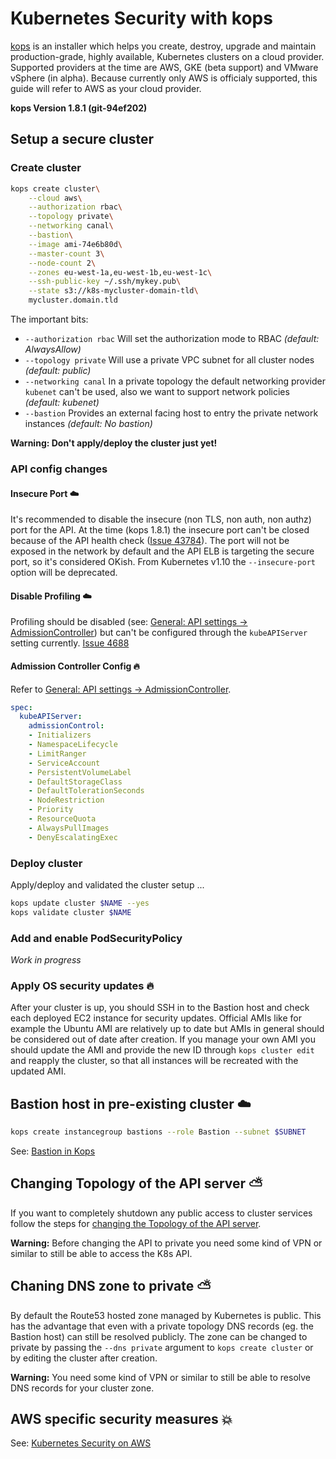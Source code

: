# Kubernetes Security with kops

[kops](https://github.com/kubernetes/kops) is an installer which helps you create, destroy, upgrade and maintain production-grade, highly available, Kubernetes clusters on a cloud provider.
Supported providers at the time are AWS, GKE (beta support) and VMware vSphere (in alpha). Because
currently only AWS is officialy supported, this guide will refer to AWS as your cloud provider.

**kops Version 1.8.1 (git-94ef202)**

## Setup a secure cluster

### Create cluster

```sh
kops create cluster\
    --cloud aws\
    --authorization rbac\
    --topology private\
    --networking canal\
    --bastion\
    --image ami-74e6b80d\
    --master-count 3\
    --node-count 2\
    --zones eu-west-1a,eu-west-1b,eu-west-1c\
    --ssh-public-key ~/.ssh/mykey.pub\
    --state s3://k8s-mycluster-domain-tld\
    mycluster.domain.tld
```

The important bits:

* `--authorization rbac` Will set the authorization mode to RBAC *(default: AlwaysAllow)*
* `--topology private` Will use a private VPC subnet for all cluster nodes *(default: public)*
* `--networking canal` In a private topology the default networking provider `kubenet` can't be used, also we want to support network policies *(default: kubenet)*
* `--bastion` Provides an external facing host to entry the private network instances *(default: No bastion)*

**Warning: Don't apply/deploy the cluster just yet!**

### API config changes

#### Insecure Port :cloud:

It's recommended to disable the insecure (non TLS, non auth, non authz) port for the API. At the time (kops 1.8.1) the insecure port can't be closed
because of the API health check ([Issue 43784](https://github.com/kubernetes/kubernetes/issues/43784)). The port will not be exposed in the network by default and the API ELB is targeting the secure port, so it's considered OKish. From Kubernetes v1.10 the `--insecure-port` option will be deprecated.

#### Disable Profiling :cloud:

Profiling should be disabled (see: [General: API settings -> AdmissionController](README.md#api-settings)) but can't be configured through the `kubeAPIServer` setting currently. [Issue 4688](https://github.com/kubernetes/kops/issues/4688)

#### Admission Controller Config :fire:

Refer to [General: API settings -> AdmissionController](README.md#api-settings).

```yaml
spec:
  kubeAPIServer:
    admissionControl:
    - Initializers
    - NamespaceLifecycle
    - LimitRanger
    - ServiceAccount
    - PersistentVolumeLabel
    - DefaultStorageClass
    - DefaultTolerationSeconds
    - NodeRestriction
    - Priority
    - ResourceQuota
    - AlwaysPullImages
    - DenyEscalatingExec
```

### Deploy cluster

Apply/deploy and validated the cluster setup ...

```sh
kops update cluster $NAME --yes
kops validate cluster $NAME
```

### Add and enable PodSecurityPolicy

*Work in progress*

### Apply OS security updates :fire:

After your cluster is up, you should SSH in to the Bastion host and check each deployed EC2 instance for
security updates. Official AMIs like for example the Ubuntu AMI are relatively up to date
but AMIs in general should be considered out of date after creation. If you manage your
own AMI you should update the AMI and provide the new ID through `kops cluster edit` and reapply
the cluster, so that all instances will be recreated with the updated AMI.

## Bastion host in pre-existing cluster :cloud:

```sh
kops create instancegroup bastions --role Bastion --subnet $SUBNET
```

See: [Bastion in Kops](https://github.com/kubernetes/kops/blob/master/docs/bastion.md)

## Changing Topology of the API server :partly_sunny:

If you want to completely shutdown any public access to cluster services follow the steps for [changing the Topology of the API server](https://github.com/kubernetes/kops/blob/master/docs/topology.md#changing-topology-of-the-api-server).

**Warning:** Before changing the API to private you need some kind of VPN or similar to still be able to access the K8s API.

## Chaning DNS zone to private :partly_sunny:

By default the Route53 hosted zone managed by Kubernetes is public. This has the advantage that even with a private topology DNS records (eg. the Bastion host) can still be resolved publicly. The zone can be changed to private by passing the `--dns private` argument to `kops create cluster` or by editing the cluster after creation.

**Warning:** You need some kind of VPN or similar to still be able to resolve DNS records for your cluster zone.

## AWS specific security measures :boom:

See: [Kubernetes Security on AWS](AWS.md)
